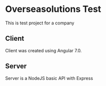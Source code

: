 # Overseasolutions Test

This is test project for a company

## Client

Client was created using Angular 7.0.

## Server

Server is a NodeJS basic API with Express

